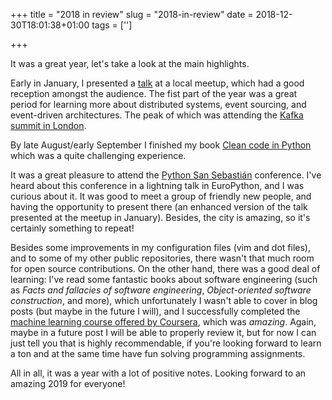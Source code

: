 +++
title = "2018 in review"
slug = "2018-in-review"
date = 2018-12-30T18:01:38+01:00
tags = ['']

+++

It was a great year, let\'s take a look at the main highlights.

Early in January, I presented a
[talk](link://slug/exploring-generators-and-coroutines) at a local
meetup, which had a good reception amongst the audience. The fist part
of the year was a great period for learning more about distributed
systems, event sourcing, and event-driven architectures. The peak of
which was attending the [Kafka summit in
London](link://slug/notes-on-the-kafka-summit-london-2018).

By late August/early September I finished my book [Clean code in
Python](https://www.amazon.com/Clean-Code-Python-Refactor-legacy/dp/1788835832)
which was a quite challenging experience.

It was a great pleasure to attend the [Python San
Sebastián](link://slug/notes-on-pyss18) conference. I\'ve heard about
this conference in a lightning talk in EuroPython, and I was curious
about it. It was good to meet a group of friendly new people, and having
the opportunity to present there (an enhanced version of the talk
presented at the meetup in January). Besides, the city is amazing, so
it\'s certainly something to repeat!

Besides some improvements in my configuration files (vim and dot files),
and to some of my other public repositories, there wasn\'t that much
room for open source contributions. On the other hand, there was a good
deal of learning: I\'ve read some fantastic books about software
engineering (such as *Facts and fallacies of software engineering*,
*Object-oriented software construction*, and more), which unfortunately
I wasn\'t able to cover in blog posts (but maybe in the future I will),
and I successfully completed the [machine learning course offered by
Coursera](https://www.coursera.org/learn/machine-learning), which was
*amazing*. Again, maybe in a future post I will be able to properly
review it, but for now I can just tell you that is highly recommendable,
if you\'re looking forward to learn a ton and at the same time have fun
solving programming assignments.

All in all, it was a year with a lot of positive notes. Looking forward
to an amazing 2019 for everyone!

